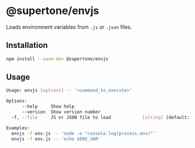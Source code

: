 # @supertone/envjs

Loads environment variables from `.js` or `.json` files.

## Installation

```sh
npm install --save-dev @supertone/envjs
```

## Usage

```sh
Usage: envjs [options] -- '<command_to_execute>'

Options:
      --help     Show help                                             [boolean]
      --version  Show version number                                   [boolean]
  -f, --file     JS or JSON file to load            [string] [default: "env.js"]

Examples:
  envjs -f env.js -- 'node -e "console.log(process.env)"'
  envjs -f env.js -- 'echo $ENV_VAR'
```
